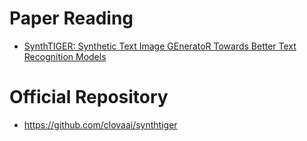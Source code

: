 # Paper Reading
- [SynthTIGER: Synthetic Text Image GEneratoR Towards Better Text Recognition Models](https://arxiv.org/pdf/2107.09313.pdf)

# Official Repository
- https://github.com/clovaai/synthtiger
